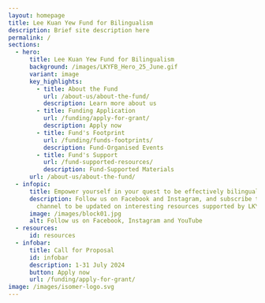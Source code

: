 ```yaml
---
layout: homepage
title: Lee Kuan Yew Fund for Bilingualism
description: Brief site description here
permalink: /
sections:
  - hero:
      title: Lee Kuan Yew Fund for Bilingualism
      background: /images/LKYFB_Hero_25_June.gif
      variant: image
      key_highlights:
        - title: About the Fund
          url: /about-us/about-the-fund/
          description: Learn more about us
        - title: Funding Application
          url: /funding/apply-for-grant/
          description: Apply now
        - title: Fund's Footprint
          url: /funding/funds-footprints/
          description: Fund-Organised Events
        - title: Fund's Support
          url: /fund-supported-resources/
          description: Fund-Supported Materials
      url: /about-us/about-the-fund/
  - infopic:
      title: Empower yourself in your quest to be effectively bilingual!
      description: Follow us on Facebook and Instagram, and subscribe to our YouTube
        channel to be updated on interesting resources supported by LKYFB.
      image: /images/block01.jpg
      alt: Follow us on Facebook, Instagram and YouTube
  - resources:
      id: resources
  - infobar:
      title: Call for Proposal
      id: infobar
      description: 1-31 July 2024
      button: Apply now
      url: /funding/apply-for-grant/
image: /images/isomer-logo.svg
---
```

